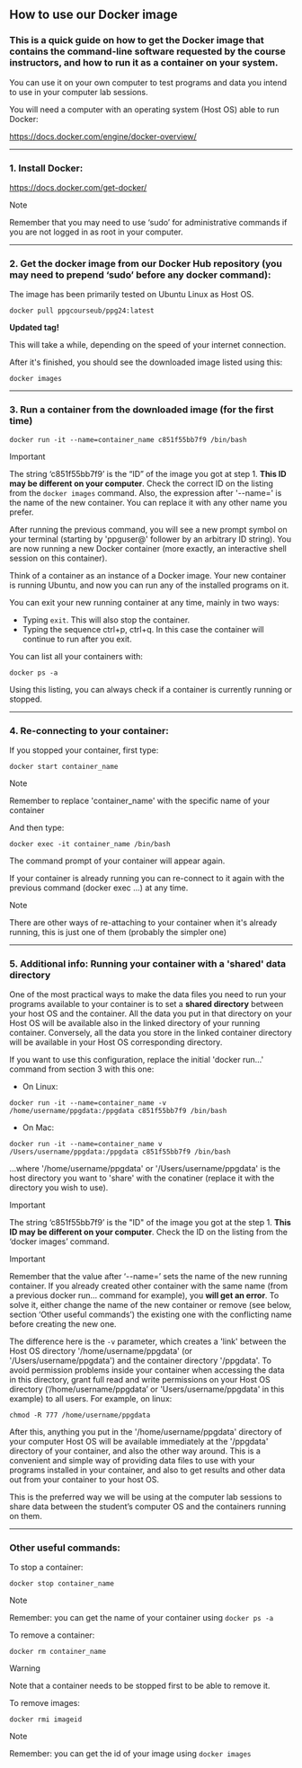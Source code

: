 ## How to use our Docker image

### This is a quick guide on how to get the Docker image that contains the command-line software requested by the course instructors, and how to run it as a container on your system.

You can use it on your own computer to test programs and data you intend to use in your computer lab sessions. 

You will need a computer with an operating system (Host OS) able to run Docker:

https://docs.docker.com/engine/docker-overview/

---

### 1. Install Docker:

https://docs.docker.com/get-docker/

> [!NOTE]
> Remember that you may need to use ‘sudo’ for administrative commands if you are not logged in as root in your computer.


---

### 2. Get the docker image from our Docker Hub repository (you may need to prepend ‘sudo’ before any docker command):

The image has been primarily tested on Ubuntu Linux as Host OS.

`docker pull ppgcourseub/ppg24:latest`

**Updated tag!**

This will take a while, depending on the speed of your internet connection.

After it's finished, you should see the downloaded image listed using this:

`docker images`

---

### 3. Run a container from the downloaded image (for the first time)

`docker run -it --name=container_name c851f55bb7f9 /bin/bash` 

> [!IMPORTANT]
> The string ‘c851f55bb7f9’ is the “ID” of the image you got at step 1. **This ID may be different on your computer**.
> Check the correct ID on the listing from the `docker images` command. Also, the expression after '--name=' is
> the name of the new container. You can replace it with any other name you prefer.

After running the previous command, you will see a new prompt symbol on your terminal (starting by 'ppguser@' follower by an arbitrary ID string). You are now running a new Docker container (more exactly, an interactive shell session on this container). 

Think of a container as an instance of a Docker image. Your new container is running Ubuntu, and now you can run any of the installed programs on it.

You can exit your new running container at any time, mainly in two ways:
- Typing `exit`. This will also stop the container.
- Typing the sequence ctrl+p, ctrl+q. In this case the container will continue to run after you exit.

You can list all your containers with:

`docker ps -a`

Using this listing, you can always check if a container is currently running or stopped.

---

### 4. Re-connecting to your container:

If you stopped your container, first type:

`docker start container_name`

> [!NOTE]
> Remember to replace 'container_name' with the specific name of your container

And then type:

`docker exec -it container_name /bin/bash`

The command prompt of your container will appear again.

If your container is already running you can re-connect to it again with the previous command (docker exec ...) at any time.

> [!NOTE]
> There are other ways of re-attaching to your container when it's already running, this is just one of them (probably the simpler one)

---

### 5. Additional info: Running your container with  a 'shared' data directory

One of the most practical ways to make the data files you need to run your programs available to your container is to set a **shared directory** between your host OS and the container. All the data you put in that directory on your Host OS will be available also in the linked directory of your running container. Conversely, all the data you store in the linked container directory will be available in your Host OS corresponding directory. 

If you want to use this configuration, replace the initial 'docker run...' command from section 3 with this one:

* On Linux:

`docker run -it --name=container_name -v /home/username/ppgdata:/ppgdata c851f55bb7f9 /bin/bash`

* On Mac:

`docker run -it --name=container_name v /Users/username/ppgdata:/ppgdata c851f55bb7f9 /bin/bash`

...where '/home/username/ppgdata' or '/Users/username/ppgdata' is the host directory you want to 'share' with the conatiner (replace it with the directory you wish to use).

> [!IMPORTANT]
> The string ‘c851f55bb7f9’ is the "ID" of the image you got at the step 1.
> **This ID may be different on your computer**. Check the ID on the listing from the ‘docker images’ command.

> [!IMPORTANT]
> Remember that the value after ‘--name=’ sets the name of the new running container. If you already created other container with the same name (from a previous docker run… command for example), you **will get an error**. To solve it, either change the name of the new container or remove (see below, section ‘Other useful commands’) the existing one with the conflicting name before creating the new one.

The difference here is the `-v` parameter, which creates a 'link' between the Host OS directory '/home/username/ppgdata' (or '/Users/username/ppgdata') and the container directory '/ppgdata'. To avoid permission problems inside your container when accessing the data in this directory, grant full read and write permissions on your Host OS directory (‘/home/username/ppgdata’ or 'Users/username/ppgdata' in this example) to all users. For example, on linux:

`chmod -R 777 /home/username/ppgdata`

After this, anything you put in the '/home/username/ppgdata' directory of your computer Host OS will be available immediately at the '/ppgdata' directory of your container, and also the other way around. This is a convenient and simple way of providing data files to use with your programs installed in your container, and also to get results and other data out from your container to your host OS.

This is the preferred way we will be using at the computer lab sessions to share data between the student’s computer OS and the containers running on them.

---

### Other useful commands:

To stop a container:

`docker stop container_name`
> [!NOTE]
> Remember: you can get the name of your container using `docker ps -a` 

To remove a container:

`docker rm container_name`

> [!WARNING]
> Note that a container needs to be stopped first to be able to remove it.

To remove images:

`docker rmi imageid`
> [!NOTE]
> Remember: you can get the id of your image using `docker images`







